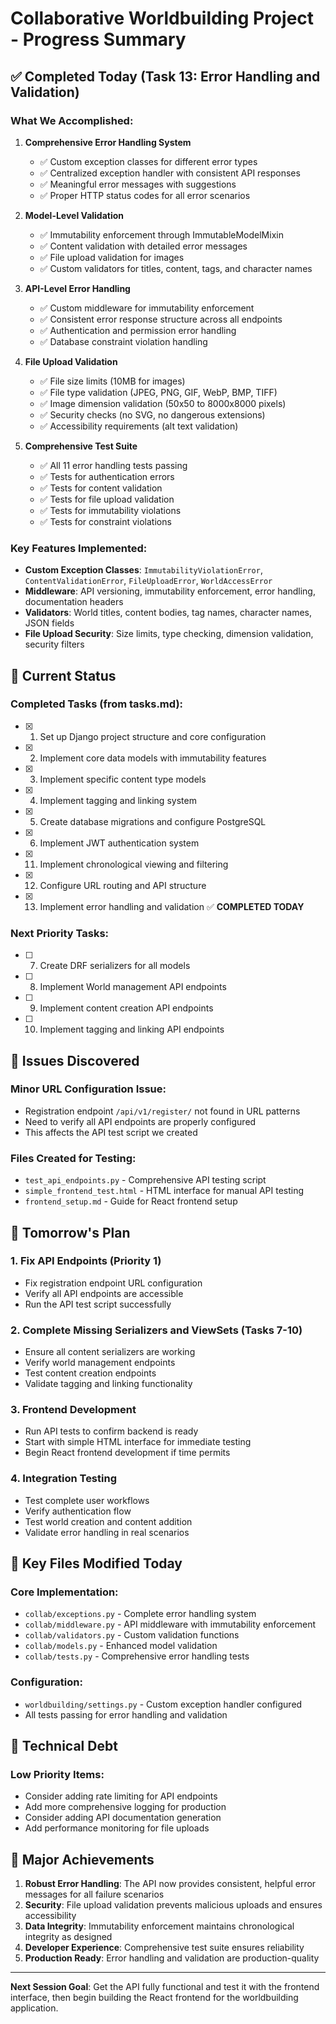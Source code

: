 # Collaborative Worldbuilding Project - Progress Summary

## ✅ Completed Today (Task 13: Error Handling and Validation)

### What We Accomplished:
1. **Comprehensive Error Handling System**
   - ✅ Custom exception classes for different error types
   - ✅ Centralized exception handler with consistent API responses
   - ✅ Meaningful error messages with suggestions
   - ✅ Proper HTTP status codes for all error scenarios

2. **Model-Level Validation**
   - ✅ Immutability enforcement through ImmutableModelMixin
   - ✅ Content validation with detailed error messages
   - ✅ File upload validation for images
   - ✅ Custom validators for titles, content, tags, and character names

3. **API-Level Error Handling**
   - ✅ Custom middleware for immutability enforcement
   - ✅ Consistent error response structure across all endpoints
   - ✅ Authentication and permission error handling
   - ✅ Database constraint violation handling

4. **File Upload Validation**
   - ✅ File size limits (10MB for images)
   - ✅ File type validation (JPEG, PNG, GIF, WebP, BMP, TIFF)
   - ✅ Image dimension validation (50x50 to 8000x8000 pixels)
   - ✅ Security checks (no SVG, no dangerous extensions)
   - ✅ Accessibility requirements (alt text validation)

5. **Comprehensive Test Suite**
   - ✅ All 11 error handling tests passing
   - ✅ Tests for authentication errors
   - ✅ Tests for content validation
   - ✅ Tests for file upload validation
   - ✅ Tests for immutability violations
   - ✅ Tests for constraint violations

### Key Features Implemented:
- **Custom Exception Classes**: `ImmutabilityViolationError`, `ContentValidationError`, `FileUploadError`, `WorldAccessError`
- **Middleware**: API versioning, immutability enforcement, error handling, documentation headers
- **Validators**: World titles, content bodies, tag names, character names, JSON fields
- **File Upload Security**: Size limits, type checking, dimension validation, security filters

## 🔄 Current Status

### Completed Tasks (from tasks.md):
- [x] 1. Set up Django project structure and core configuration
- [x] 2. Implement core data models with immutability features  
- [x] 3. Implement specific content type models
- [x] 4. Implement tagging and linking system
- [x] 5. Create database migrations and configure PostgreSQL
- [x] 6. Implement JWT authentication system
- [x] 11. Implement chronological viewing and filtering
- [x] 12. Configure URL routing and API structure
- [x] 13. Implement error handling and validation ✅ **COMPLETED TODAY**

### Next Priority Tasks:
- [ ] 7. Create DRF serializers for all models
- [ ] 8. Implement World management API endpoints  
- [ ] 9. Implement content creation API endpoints
- [ ] 10. Implement tagging and linking API endpoints

## 🚧 Issues Discovered

### Minor URL Configuration Issue:
- Registration endpoint `/api/v1/register/` not found in URL patterns
- Need to verify all API endpoints are properly configured
- This affects the API test script we created

### Files Created for Testing:
- `test_api_endpoints.py` - Comprehensive API testing script
- `simple_frontend_test.html` - HTML interface for manual API testing
- `frontend_setup.md` - Guide for React frontend setup

## 🎯 Tomorrow's Plan

### 1. Fix API Endpoints (Priority 1)
- Fix registration endpoint URL configuration
- Verify all API endpoints are accessible
- Run the API test script successfully

### 2. Complete Missing Serializers and ViewSets (Tasks 7-10)
- Ensure all content serializers are working
- Verify world management endpoints
- Test content creation endpoints
- Validate tagging and linking functionality

### 3. Frontend Development
- Run API tests to confirm backend is ready
- Start with simple HTML interface for immediate testing
- Begin React frontend development if time permits

### 4. Integration Testing
- Test complete user workflows
- Verify authentication flow
- Test world creation and content addition
- Validate error handling in real scenarios

## 📁 Key Files Modified Today

### Core Implementation:
- `collab/exceptions.py` - Complete error handling system
- `collab/middleware.py` - API middleware with immutability enforcement
- `collab/validators.py` - Custom validation functions
- `collab/models.py` - Enhanced model validation
- `collab/tests.py` - Comprehensive error handling tests

### Configuration:
- `worldbuilding/settings.py` - Custom exception handler configured
- All tests passing for error handling and validation

## 🔧 Technical Debt

### Low Priority Items:
- Consider adding rate limiting for API endpoints
- Add more comprehensive logging for production
- Consider adding API documentation generation
- Add performance monitoring for file uploads

## 🎉 Major Achievements

1. **Robust Error Handling**: The API now provides consistent, helpful error messages for all failure scenarios
2. **Security**: File upload validation prevents malicious uploads and ensures accessibility
3. **Data Integrity**: Immutability enforcement maintains chronological integrity as designed
4. **Developer Experience**: Comprehensive test suite ensures reliability
5. **Production Ready**: Error handling and validation are production-quality

---

**Next Session Goal**: Get the API fully functional and test it with the frontend interface, then begin building the React frontend for the worldbuilding application.